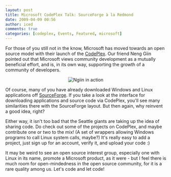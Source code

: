 ```yaml
---
layout: post
title: Microsoft CodePlex Talk: SourceForge à la Redmond
date: 2009-04-09 00:56
author: iced
comments: true
categories: [codeplex, Events, Featured, microsoft]
---
```

For those of you still not in the know, Microsoft has moved towards an open source model with their launch of the <a href = "http://www.codeplex.com/">CodePlex</a>. Our friend Neng Giin pointed out that Microsoft views community development as a mutually beneficial effort, and is, in its own way, supporting the growth of a community of developers.

<div align="center">
<img src="http://inlinethumb40.webshots.com/41959/2778029040101890940S425x425Q85.jpg" alt="Ngiin in action" /></div>

Of course, many of you have already downloaded Windows and Linux applications off <a href = "http://www.sourceforge.net/">SourceForge</a>. If you take a look at the interface for downloading applications and source code via CodePlex, you'll see many similarities there with the SourceForge layout. But then again, why reinvent a good idea, right?

Either way, it isn't too bad that the Seattle giants are taking up the idea of sharing code. Do check out some of the projects on CodePlex, and maybe contribute one or two to the mix! (A set of wrappers allowing Windows programs to call Linux system calls, maybe?) It's really easy to add a project, just sign up for an account, verify it, and upload your code :)

It may be weird to see an open source interest group, especially one with Linux in its name, promote a Microsoft product, as it were - but I feel there is much room for open-mindedness in the open source community, for it is a rare quality among us. Let's code and let code!
